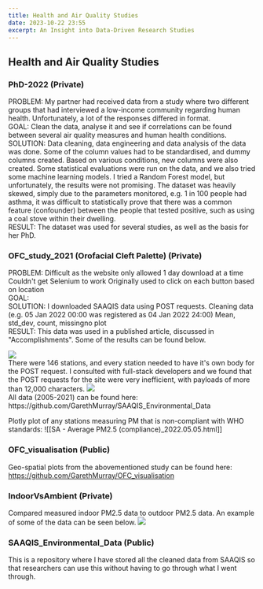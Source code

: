 ```yaml
---
title: Health and Air Quality Studies 
date: 2023-10-22 23:55
excerpt: An Insight into Data-Driven Research Studies
---
```

## Health and Air Quality Studies 

### PhD-2022 (Private)
<span class='text-g'>PROBLEM:</span> My partner had received data from a study where two different groups that had interviewed a low-income community regarding human health. Unfortunately, a lot of the responses differed in format.
<br>
<span class='text-g'>GOAL:</span> Clean the data, analyse it and see if correlations can be found between several air quality measures and human health conditions.
<br>
<span class='text-g'>SOLUTION:</span> Data cleaning, data engineering and data analysis of the data was done.  Some of the column values had to be standardised, and dummy columns created. Based on various conditions, new columns were also created. 
Some statistical evaluations were run on the data, and we also tried some machine learning models.  I tried a Random Forest model, but unfortunately, the results were not promising. The dataset was heavily skewed, simply due to the parameters monitored, e.g. 1 in 100 people had asthma, it was difficult to statistically prove that there was a common feature (confounder) between the people that tested positive, such as using a coal stove within their dwelling. 
<br>
<span class='text-g'>RESULT:</span> The dataset was used for several studies, as well as the basis for her PhD.

### OFC_study_2021 (Orofacial Cleft Palette) (Private)
<span class='text-g'>PROBLEM:</span> Difficult as the website only allowed 1 day download at a time
Couldn't get Selenium to work
Originally used to click on each button based on location
<br>
<span class='text-g'>GOAL:</span> 
<br>
<span class='text-g'>SOLUTION:</span> I downloaded SAAQIS data using POST requests. Cleaning data (e.g. 05 Jan 2022 00:00 was registered as 04 Jan 2022 24:00)
Mean, std_dev, count, missingno plot
<br>
<span class='text-g'>RESULT:</span> This data was used in a published article, discussed in "Accomplishments". Some of the results can be found below.

<a href="AQ_msno_plot.png" target="_blank"> 
    <img src="AQ_msno_plot.png">
</a>
<br>
There were 146 stations, and every station needed to have it's own body for the POST request. I consulted with full-stack developers and we found that the POST requests for the site were very inefficient, with payloads of more than 12,000 characters. 
<a href="AQ_post_tracking.png" target="_blank"> 
    <img src="AQ_post_tracking.png">
</a>
<br>
All data (2005-2021) can be found here:
https://github.com/GarethMurray/SAAQIS_Environmental_Data

Plotly plot of any stations measuring PM that is non-compliant with WHO standards:
![[SA - Average PM2.5 (compliance)_2022.05.05.html]]


### OFC_visualisation (Public)
Geo-spatial plots from the abovementioned study can be found here:
https://github.com/GarethMurray/OFC_visualisation

### IndoorVsAmbient (Private)
Compared measured indoor PM2.5 data to outdoor PM2.5 data. An example of some of the data can be seen below.
<a href="output.png" target="_blank"> 
    <img src="output.png">
</a>


### SAAQIS_Environmental_Data (Public)
This is a repository where I have stored all the cleaned data from SAAQIS so that researchers can use this without having to go through what I went through.
